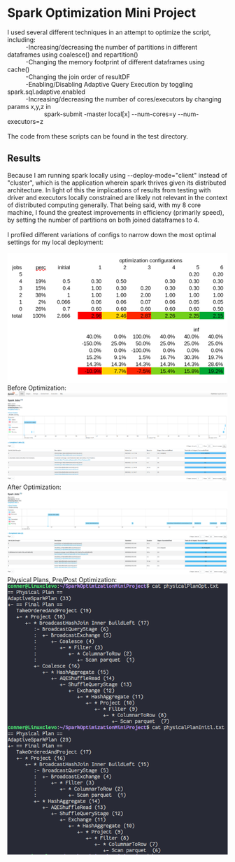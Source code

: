 # Spark Optimization Mini Project

I used several different techniques in an attempt to optimize the script, including:
<br>
&emsp;&emsp;&emsp;-Increasing/decreasing the number of partitions in different dataframes using coalesce() and repartition()
<br>
&emsp;&emsp;&emsp;-Changing the memory footprint of different dataframes using cache()
<br>
&emsp;&emsp;&emsp;-Changing the join order of resultDF
<br>
&emsp;&emsp;&emsp;-Enabling/Disabling Adaptive Query Execution by toggling spark.sql.adaptive.enabled
<br>
&emsp;&emsp;&emsp;-Increasing/decreasing the number of cores/executors by changing params x,y,z in
<br>
&emsp;&emsp;&emsp;&emsp;&emsp;&emsp;spark-submit -master local[x] --num-cores=y --num-executors=z
<br>
<br>
The code from these scripts can be found in the test directory.

## Results

Because I am running spark locally using --deploy-mode="client" instead of "cluster", which is the application wherein spark thrives given its distributed architecture.  In light of this the implications of results from testing with driver and executors locally constrained are likely not relevant in the context of distributed computing generally.  That being said, with my 8 core machine, I found the greatest improvements in efficiency (primarily speed), by setting the number of partitions on both joined dataframes to 4.
<br>
<br>
I profiled different variations of configs to narrow down the most optimal settings for my local deployment:
<br>
<br>
![alt text](https://raw.githubusercontent.com/conner-mcnicholas/SparkOptimizationMiniProject/main/images/compare.png) 
<br>
Before Optimization:
<br>
![alt text](https://raw.githubusercontent.com/conner-mcnicholas/SparkOptimizationMiniProject/main/images/spark_ui_before_summary.png)
<br>
After Optimization:
<br>
![alt text](https://raw.githubusercontent.com/conner-mcnicholas/SparkOptimizationMiniProject/main/images/spark_ui_after_summary.png)
<br>
Physical Plans, Pre/Post Optimization:
<br>
![alt text](https://raw.githubusercontent.com/conner-mcnicholas/SparkOptimizationMiniProject/main/images/physicalplans.png)
<br>
